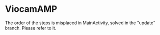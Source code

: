 # ViocamAMP
The order of the steps is misplaced in MainActivity, solved in the "update" branch. Please refer to it.
